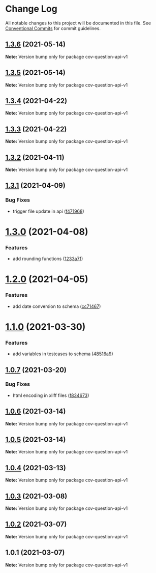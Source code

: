 # Change Log

All notable changes to this project will be documented in this file.
See [Conventional Commits](https://conventionalcommits.org) for commit guidelines.

## [1.3.6](https://github.com/CovOpen/CovQuestions/compare/cov-question-api-v1@1.3.5...cov-question-api-v1@1.3.6) (2021-05-14)

**Note:** Version bump only for package cov-question-api-v1





## [1.3.5](https://github.com/CovOpen/CovQuestions/compare/cov-question-api-v1@1.3.4...cov-question-api-v1@1.3.5) (2021-05-14)

**Note:** Version bump only for package cov-question-api-v1





## [1.3.4](https://github.com/CovOpen/CovQuestions/compare/cov-question-api-v1@1.3.3...cov-question-api-v1@1.3.4) (2021-04-22)

**Note:** Version bump only for package cov-question-api-v1





## [1.3.3](https://github.com/CovOpen/CovQuestions/compare/cov-question-api-v1@1.3.2...cov-question-api-v1@1.3.3) (2021-04-22)

**Note:** Version bump only for package cov-question-api-v1





## [1.3.2](https://github.com/CovOpen/CovQuestions/compare/cov-question-api-v1@1.3.1...cov-question-api-v1@1.3.2) (2021-04-11)

**Note:** Version bump only for package cov-question-api-v1





## [1.3.1](https://github.com/CovOpen/CovQuestions/compare/cov-question-api-v1@1.3.0...cov-question-api-v1@1.3.1) (2021-04-09)


### Bug Fixes

* trigger file update in api ([f471968](https://github.com/CovOpen/CovQuestions/commit/f4719687954c6fa9278e3878141cd5a9e1eae872))





# [1.3.0](https://github.com/CovOpen/CovQuestions/compare/cov-question-api-v1@1.2.0...cov-question-api-v1@1.3.0) (2021-04-08)


### Features

* add rounding functions ([1233a71](https://github.com/CovOpen/CovQuestions/commit/1233a7196d9232ee72e86978e3a8b82c201ab820))





# [1.2.0](https://github.com/CovOpen/CovQuestions/compare/cov-question-api-v1@1.1.0...cov-question-api-v1@1.2.0) (2021-04-05)


### Features

* add date conversion to schema ([cc71467](https://github.com/CovOpen/CovQuestions/commit/cc7146717f2785390a48df63ff69328fea65b2f6))





# [1.1.0](https://github.com/CovOpen/CovQuestions/compare/cov-question-api-v1@1.0.7...cov-question-api-v1@1.1.0) (2021-03-30)


### Features

* add variables in testcases to schema ([48516a9](https://github.com/CovOpen/CovQuestions/commit/48516a9169285241316c8e8ea02cc4e606fbd859))





## [1.0.7](https://github.com/CovOpen/CovQuestions/compare/cov-question-api-v1@1.0.6...cov-question-api-v1@1.0.7) (2021-03-20)


### Bug Fixes

* html encoding in xliff files ([f834673](https://github.com/CovOpen/CovQuestions/commit/f8346734562cac31436e675e57d8b89cba58d3eb))





## [1.0.6](https://github.com/CovOpen/CovQuestions/compare/cov-question-api-v1@1.0.5...cov-question-api-v1@1.0.6) (2021-03-14)

**Note:** Version bump only for package cov-question-api-v1





## [1.0.5](https://github.com/CovOpen/CovQuestions/compare/cov-question-api-v1@1.0.4...cov-question-api-v1@1.0.5) (2021-03-14)

**Note:** Version bump only for package cov-question-api-v1





## [1.0.4](https://github.com/CovOpen/CovQuestions/compare/cov-question-api-v1@1.0.3...cov-question-api-v1@1.0.4) (2021-03-13)

**Note:** Version bump only for package cov-question-api-v1





## [1.0.3](https://github.com/CovOpen/CovQuestions/compare/cov-question-api-v1@1.0.2...cov-question-api-v1@1.0.3) (2021-03-08)

**Note:** Version bump only for package cov-question-api-v1





## [1.0.2](https://github.com/CovOpen/CovQuestions/compare/cov-question-api-v1@1.0.1...cov-question-api-v1@1.0.2) (2021-03-07)

**Note:** Version bump only for package cov-question-api-v1





## 1.0.1 (2021-03-07)

**Note:** Version bump only for package cov-question-api-v1
